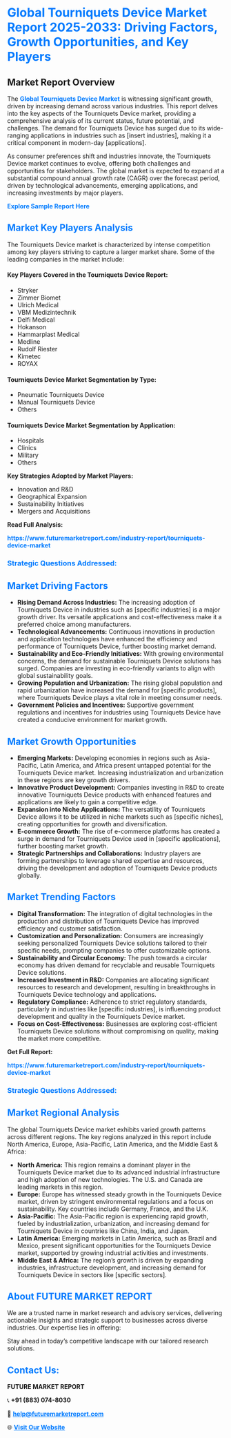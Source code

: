 <h1 style="color: #007BFF;">Global Tourniquets Device Market Report 2025-2033: Driving Factors, Growth Opportunities, and Key Players</h1>

<section id="overview">
<h2>Market Report Overview</h2>
<p>The <a href="https://www.futuremarketreport.com/industry-report/tourniquets-device-market" style="color: #007BFF; text-decoration: none;"><strong>Global Tourniquets Device Market</strong></a> is witnessing significant growth, driven by increasing demand across various industries. This report delves into the key aspects of the Tourniquets Device market, providing a comprehensive analysis of its current status, future potential, and challenges. The demand for Tourniquets Device has surged due to its wide-ranging applications in industries such as [insert industries], making it a critical component in modern-day [applications].</p>
<p>As consumer preferences shift and industries innovate, the Tourniquets Device market continues to evolve, offering both challenges and opportunities for stakeholders. The global market is expected to expand at a substantial compound annual growth rate (CAGR) over the forecast period, driven by technological advancements, emerging applications, and increasing investments by major players.</p>
</section>

<section id="overview">
<p><a href="https://www.futuremarketreport.com/request-sample/reportId=97115" style="color: #007BFF; text-decoration: none;"><strong>Explore Sample Report Here</strong></a></p>
</section>

<section id="key-players">
<h2 style="color: #007BFF;">Market Key Players Analysis</h2>
<p>The Tourniquets Device market is characterized by intense competition among key players striving to capture a larger market share. Some of the leading companies in the market include:</p>
<h4>Key Players Covered in the Tourniquets Device Report:</h4>
<ul><li>Stryker</li><li>Zimmer Biomet</li><li>Ulrich Medical</li><li>VBM Medizintechnik</li><li>Delfi Medical</li><li>Hokanson</li><li>Hammarplast Medical</li><li>Medline</li><li>Rudolf Riester</li><li>Kimetec</li><li>ROYAX</li></ul>
<h4>Tourniquets Device Market Segmentation by Type:</h4>
<ul><li>Pneumatic Tourniquets Device</li><li>Manual Tourniquets Device</li><li>Others</li></ul>

<h4>Tourniquets Device Market Segmentation by Application:</h4>
<ul><li>Hospitals</li><li>Clinics</li><li>Military</li><li>Others</li></ul>
<p><strong>Key Strategies Adopted by Market Players:</strong></p>
<ul>
<li>Innovation and R&D</li>
<li>Geographical Expansion</li>
<li>Sustainability Initiatives</li>
<li>Mergers and Acquisitions</li>
</ul>
</section>

<section>
<p><strong>Read Full Analysis: </strong></p><a href="https://www.futuremarketreport.com/industry-report/tourniquets-device-market" style="color: #007BFF; text-decoration: none;"><strong>https://www.futuremarketreport.com/industry-report/tourniquets-device-market</strong></a>
<h3 style="color: #007BFF;">Strategic Questions Addressed:</h3>
</section>

<section id="driving-factors">
<h2 style="color: #007BFF;">Market Driving Factors</h2>
<ul>
<li><strong>Rising Demand Across Industries:</strong> The increasing adoption of Tourniquets Device in industries such as [specific industries] is a major growth driver. Its versatile applications and cost-effectiveness make it a preferred choice among manufacturers.</li>
<li><strong>Technological Advancements:</strong> Continuous innovations in production and application technologies have enhanced the efficiency and performance of Tourniquets Device, further boosting market demand.</li>
<li><strong>Sustainability and Eco-Friendly Initiatives:</strong> With growing environmental concerns, the demand for sustainable Tourniquets Device solutions has surged. Companies are investing in eco-friendly variants to align with global sustainability goals.</li>
<li><strong>Growing Population and Urbanization:</strong> The rising global population and rapid urbanization have increased the demand for [specific products], where Tourniquets Device plays a vital role in meeting consumer needs.</li>
<li><strong>Government Policies and Incentives:</strong> Supportive government regulations and incentives for industries using Tourniquets Device have created a conducive environment for market growth.</li>
</ul>
</section>

<section id="growth-opportunities">
<h2 style="color: #007BFF;">Market Growth Opportunities</h2>
<ul>
<li><strong>Emerging Markets:</strong> Developing economies in regions such as Asia-Pacific, Latin America, and Africa present untapped potential for the Tourniquets Device market. Increasing industrialization and urbanization in these regions are key growth drivers.</li>
<li><strong>Innovative Product Development:</strong> Companies investing in R&D to create innovative Tourniquets Device products with enhanced features and applications are likely to gain a competitive edge.</li>
<li><strong>Expansion into Niche Applications:</strong> The versatility of Tourniquets Device allows it to be utilized in niche markets such as [specific niches], creating opportunities for growth and diversification.</li>
<li><strong>E-commerce Growth:</strong> The rise of e-commerce platforms has created a surge in demand for Tourniquets Device used in [specific applications], further boosting market growth.</li>
<li><strong>Strategic Partnerships and Collaborations:</strong> Industry players are forming partnerships to leverage shared expertise and resources, driving the development and adoption of Tourniquets Device products globally.</li>
</ul>
</section>

<section id="trending-factors">
<h2 style="color: #007BFF;">Market Trending Factors</h2>
<ul>
<li><strong>Digital Transformation:</strong> The integration of digital technologies in the production and distribution of Tourniquets Device has improved efficiency and customer satisfaction.</li>
<li><strong>Customization and Personalization:</strong> Consumers are increasingly seeking personalized Tourniquets Device solutions tailored to their specific needs, prompting companies to offer customizable options.</li>
<li><strong>Sustainability and Circular Economy:</strong> The push towards a circular economy has driven demand for recyclable and reusable Tourniquets Device solutions.</li>
<li><strong>Increased Investment in R&D:</strong> Companies are allocating significant resources to research and development, resulting in breakthroughs in Tourniquets Device technology and applications.</li>
<li><strong>Regulatory Compliance:</strong> Adherence to strict regulatory standards, particularly in industries like [specific industries], is influencing product development and quality in the Tourniquets Device market.</li>
<li><strong>Focus on Cost-Effectiveness:</strong> Businesses are exploring cost-efficient Tourniquets Device solutions without compromising on quality, making the market more competitive.</li>
</ul>
</section>

<section>
<p><strong>Get Full Report: </strong></p><a href="https://www.futuremarketreport.com/industry-report/tourniquets-device-market" style="color: #007BFF; text-decoration: none;"><strong>https://www.futuremarketreport.com/industry-report/tourniquets-device-market</strong></a>
<h3 style="color: #007BFF;">Strategic Questions Addressed:</h3>
</section>


<section id="regional-analysis">
<h2 style="color: #007BFF;">Market Regional Analysis</h2>
<p>The global Tourniquets Device market exhibits varied growth patterns across different regions. The key regions analyzed in this report include North America, Europe, Asia-Pacific, Latin America, and the Middle East & Africa:</p>
<ul>
<li><strong>North America:</strong> This region remains a dominant player in the Tourniquets Device market due to its advanced industrial infrastructure and high adoption of new technologies. The U.S. and Canada are leading markets in this region.</li>
<li><strong>Europe:</strong> Europe has witnessed steady growth in the Tourniquets Device market, driven by stringent environmental regulations and a focus on sustainability. Key countries include Germany, France, and the U.K.</li>
<li><strong>Asia-Pacific:</strong> The Asia-Pacific region is experiencing rapid growth, fueled by industrialization, urbanization, and increasing demand for Tourniquets Device in countries like China, India, and Japan.</li>
<li><strong>Latin America:</strong> Emerging markets in Latin America, such as Brazil and Mexico, present significant opportunities for the Tourniquets Device market, supported by growing industrial activities and investments.</li>
<li><strong>Middle East & Africa:</strong> The region’s growth is driven by expanding industries, infrastructure development, and increasing demand for Tourniquets Device in sectors like [specific sectors].</li>
</ul>
</section>

<footer>
<h2 style="color: #007BFF;">About FUTURE MARKET REPORT</h2>
<p>We are a trusted name in market research and advisory services, delivering actionable insights and strategic support to businesses across diverse industries. Our expertise lies in offering:</p>

<p>Stay ahead in today’s competitive landscape with our tailored research solutions.</p>

<h2 style="color: #007BFF;">Contact Us:</h2>
<p><strong>FUTURE MARKET REPORT</strong></p>
<p>📞 <strong>+91 (883) 074-8030</strong></p>
<p>📧 <strong><a href="mailto:help@futuremarketreport.com" style="color: #007BFF;">help@futuremarketreport.com</a></strong></p>
<p>🌐 <strong><a href="https://www.futuremarketreport.com/" style="color: #007BFF;">Visit Our Website</a></strong></p>
</footer>